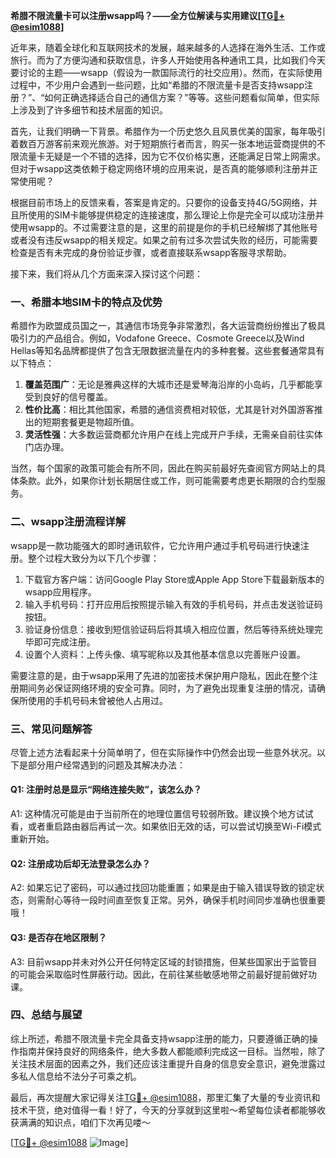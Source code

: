 **希腊不限流量卡可以注册wsapp吗？——全方位解读与实用建议[[TG💪+ @esim1088](https://t.me/s/esim1088)]**

近年来，随着全球化和互联网技术的发展，越来越多的人选择在海外生活、工作或旅行。而为了方便沟通和获取信息，许多人开始使用各种通讯工具，比如我们今天要讨论的主题——wsapp（假设为一款国际流行的社交应用）。然而，在实际使用过程中，不少用户会遇到一些问题，比如“希腊的不限流量卡是否支持wsapp注册？”、“如何正确选择适合自己的通信方案？”等等。这些问题看似简单，但实际上涉及到了许多细节和技术层面的知识。

首先，让我们明确一下背景。希腊作为一个历史悠久且风景优美的国家，每年吸引着数百万游客前来观光旅游。对于短期旅行者而言，购买一张本地运营商提供的不限流量卡无疑是一个不错的选择，因为它不仅价格实惠，还能满足日常上网需求。但对于wsapp这类依赖于稳定网络环境的应用来说，是否真的能够顺利注册并正常使用呢？

根据目前市场上的反馈来看，答案是肯定的。只要你的设备支持4G/5G网络，并且所使用的SIM卡能够提供稳定的连接速度，那么理论上你是完全可以成功注册并使用wsapp的。不过需要注意的是，这里的前提是你的手机已经解绑了其他账号或者没有违反wsapp的相关规定。如果之前有过多次尝试失败的经历，可能需要检查是否有未完成的身份验证步骤，或者直接联系wsapp客服寻求帮助。

接下来，我们将从几个方面来深入探讨这个问题：

### 一、希腊本地SIM卡的特点及优势

希腊作为欧盟成员国之一，其通信市场竞争非常激烈，各大运营商纷纷推出了极具吸引力的产品组合。例如，Vodafone Greece、Cosmote Greece以及Wind Hellas等知名品牌都提供了包含无限数据流量在内的多种套餐。这些套餐通常具有以下特点：

1. **覆盖范围广**：无论是雅典这样的大城市还是爱琴海沿岸的小岛屿，几乎都能享受到良好的信号覆盖。
2. **性价比高**：相比其他国家，希腊的通信资费相对较低，尤其是针对外国游客推出的短期套餐更是物超所值。
3. **灵活性强**：大多数运营商都允许用户在线上完成开户手续，无需亲自前往实体门店办理。

当然，每个国家的政策可能会有所不同，因此在购买前最好先查阅官方网站上的具体条款。此外，如果你计划长期居住或工作，则可能需要考虑更长期限的合约型服务。

### 二、wsapp注册流程详解

wsapp是一款功能强大的即时通讯软件，它允许用户通过手机号码进行快速注册。整个过程大致分为以下几个步骤：

1. 下载官方客户端：访问Google Play Store或Apple App Store下载最新版本的wsapp应用程序。
2. 输入手机号码：打开应用后按照提示输入有效的手机号码，并点击发送验证码按钮。
3. 验证身份信息：接收到短信验证码后将其填入相应位置，然后等待系统处理完毕即可完成注册。
4. 设置个人资料：上传头像、填写昵称以及其他基本信息以完善账户设置。

需要注意的是，由于wsapp采用了先进的加密技术保护用户隐私，因此在整个注册期间务必保证网络环境的安全可靠。同时，为了避免出现重复注册的情况，请确保所使用的手机号码未曾被他人占用过。

### 三、常见问题解答

尽管上述方法看起来十分简单明了，但在实际操作中仍然会出现一些意外状况。以下是部分用户经常遇到的问题及其解决办法：

#### Q1: 注册时总是显示“网络连接失败”，该怎么办？
A1: 这种情况可能是由于当前所在的地理位置信号较弱所致。建议换个地方试试看，或者重启路由器后再试一次。如果依旧无效的话，可以尝试切换至Wi-Fi模式重新开始。

#### Q2: 注册成功后却无法登录怎么办？
A2: 如果忘记了密码，可以通过找回功能重置；如果是由于输入错误导致的锁定状态，则需耐心等待一段时间直至恢复正常。另外，确保手机时间同步准确也很重要哦！

#### Q3: 是否存在地区限制？
A3: 目前wsapp并未对外公开任何特定区域的封锁措施，但某些国家出于监管目的可能会采取临时性屏蔽行动。因此，在前往某些敏感地带之前最好提前做好功课。

### 四、总结与展望

综上所述，希腊不限流量卡完全具备支持wsapp注册的能力，只要遵循正确的操作指南并保持良好的网络条件，绝大多数人都能顺利完成这一目标。当然啦，除了关注技术层面的因素之外，我们还应该注重提升自身的信息安全意识，避免泄露过多私人信息给不法分子可乘之机。

最后，再次提醒大家记得关注[TG💪+ @esim1088](https://t.me/s/esim1088)，那里汇集了大量的专业资讯和技术干货，绝对值得一看！好了，今天的分享就到这里啦～希望每位读者都能够收获满满的知识点，咱们下次再见喽～

[[TG💪+ @esim1088](https://t.me/s/esim1088) ![Image](https://i.postimg.cc/4NQfJmqS/Snipaste-2025-05-13-00-14-12.png)]